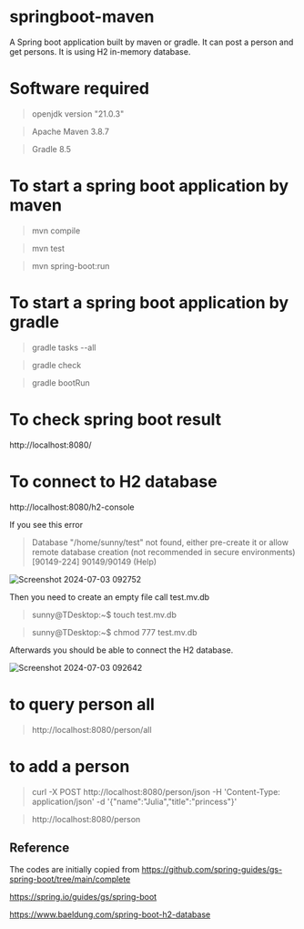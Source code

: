 # springboot-maven

A Spring boot application built by maven or gradle. It can post a person and get persons. It is using H2 in-memory database.

# Software required

> openjdk version "21.0.3"

> Apache Maven 3.8.7

> Gradle 8.5

# To start a spring boot application by maven

> mvn compile

> mvn test

> mvn spring-boot:run

# To start a spring boot application by gradle

> gradle tasks --all

> gradle check

> gradle bootRun


# To check spring boot result

http://localhost:8080/

# To connect to H2 database

http://localhost:8080/h2-console

If you see this error

> Database "/home/sunny/test" not found, either pre-create it or allow remote database creation (not recommended in secure environments) [90149-224] 90149/90149 (Help)

![Screenshot 2024-07-03 092752](https://github.com/sunnyau/springboot-maven/assets/37674904/bc2ce472-0652-4522-b9c2-611d16d3ea7b)


Then you need to create an empty file call test.mv.db

> sunny@TDesktop:~$ touch test.mv.db

> sunny@TDesktop:~$ chmod 777 test.mv.db

Afterwards you should be able to connect the H2 database.

![Screenshot 2024-07-03 092642](https://github.com/sunnyau/springboot-maven/assets/37674904/59431d5a-b442-4ce5-9e33-a7449ca05961)

# to query person all

> http://localhost:8080/person/all

# to add a person 

> curl -X POST http://localhost:8080/person/json -H 'Content-Type: application/json' -d '{"name":"Julia","title":"princess"}'

> http://localhost:8080/person

## Reference

The codes are initially copied from https://github.com/spring-guides/gs-spring-boot/tree/main/complete

https://spring.io/guides/gs/spring-boot

https://www.baeldung.com/spring-boot-h2-database



